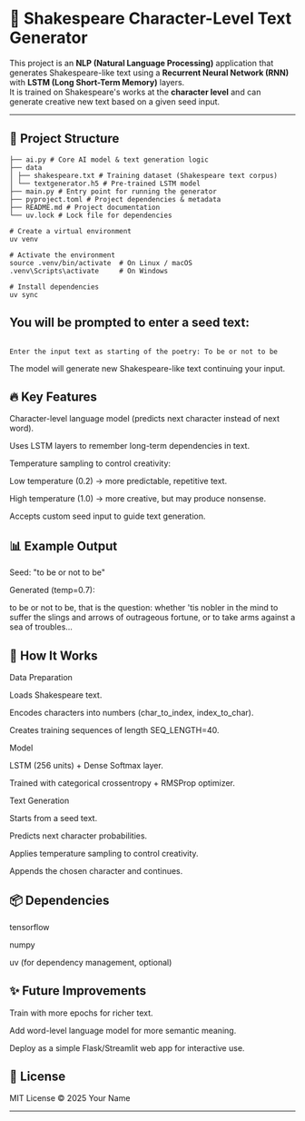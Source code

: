 # 📝 Shakespeare Character-Level Text Generator

This project is an **NLP (Natural Language Processing)** application that generates Shakespeare-like text using a **Recurrent Neural Network (RNN)** with **LSTM (Long Short-Term Memory)** layers.  
It is trained on Shakespeare's works at the **character level** and can generate creative new text based on a given seed input.

---

## 📂 Project Structure

```
├── ai.py # Core AI model & text generation logic
├── data
│ ├── shakespeare.txt # Training dataset (Shakespeare text corpus)
│ └── textgenerator.h5 # Pre-trained LSTM model
├── main.py # Entry point for running the generator
├── pyproject.toml # Project dependencies & metadata
├── README.md # Project documentation
└── uv.lock # Lock file for dependencies
```

```
# Create a virtual environment
uv venv

# Activate the environment
source .venv/bin/activate  # On Linux / macOS
.venv\Scripts\activate     # On Windows

# Install dependencies
uv sync

```

You will be prompted to enter a seed text:
---

```

Enter the input text as starting of the poetry: To be or not to be

```


The model will generate new Shakespeare-like text continuing your input.

🔥 Key Features
---

Character-level language model (predicts next character instead of next word).

Uses LSTM layers to remember long-term dependencies in text.

Temperature sampling to control creativity:

Low temperature (0.2) → more predictable, repetitive text.

High temperature (1.0) → more creative, but may produce nonsense.

Accepts custom seed input to guide text generation.

📊 Example Output
---

Seed: "to be or not to be"

Generated (temp=0.7):

to be or not to be, that is the question: 
whether 'tis nobler in the mind to suffer 
the slings and arrows of outrageous fortune, 
or to take arms against a sea of troubles...

🧠 How It Works
---

Data Preparation

Loads Shakespeare text.

Encodes characters into numbers (char_to_index, index_to_char).

Creates training sequences of length SEQ_LENGTH=40.

Model

LSTM (256 units) + Dense Softmax layer.

Trained with categorical crossentropy + RMSProp optimizer.

Text Generation

Starts from a seed text.

Predicts next character probabilities.

Applies temperature sampling to control creativity.

Appends the chosen character and continues.

📦 Dependencies
---

tensorflow

numpy

uv (for dependency management, optional)

✨ Future Improvements
---

Train with more epochs for richer text.

Add word-level language model for more semantic meaning.

Deploy as a simple Flask/Streamlit web app for interactive use.

📜 License
---

MIT License © 2025 Your Name

---